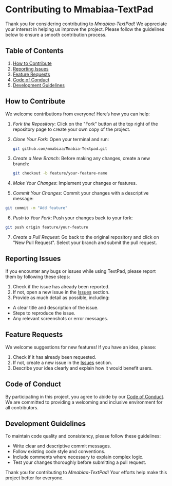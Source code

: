 # Contributing to Mmabiaa-TextPad

Thank you for considering contributing to *Mmabiaa-TextPad*! We appreciate your interest in helping us improve the project. Please follow the guidelines below to ensure a smooth contribution process.

## Table of Contents

1. [How to Contribute](#how-to-contribute)
2. [Reporting Issues](#reporting-issues)
3. [Feature Requests](#feature-requests)
4. [Code of Conduct](#code-of-conduct)
5. [Development Guidelines](#development-guidelines)

## How to Contribute

We welcome contributions from everyone! Here’s how you can help:

1. *Fork the Repository*: 
   Click on the "Fork" button at the top right of the repository page to create your own copy of the project.

2. *Clone Your Fork*: 
   Open your terminal and run:
   ```bash
   git github.com/mmabiaa/Mmabia-Textpad.git
   ```

3. *Create a New Branch*: 
Before making any changes, create a new branch:
    ```bash
   git checkout -b feature/your-feature-name
   ```
    
4. *Make Your Changes*: 
Implement your changes or features.

5. *Commit Your Changes*: 
Commit your changes with a descriptive message:
```bash
git commit -m "Add feature"
```

6. *Push to Your Fork*: 
Push your changes back to your fork:
```bash
git push origin feature/your-feature
```

7. *Create a Pull Request*: 
Go back to the original repository and click on "New Pull Request". Select your branch and submit the pull request.

## Reporting Issues

If you encounter any bugs or issues while using TextPad, please report them by following these steps:

1. Check if the issue has already been reported.
2. If not, open a new issue in the [Issues](https://github.com/mmabiaa/textpad/issues) section.
3. Provide as much detail as possible, including:
- A clear title and description of the issue.
- Steps to reproduce the issue.
- Any relevant screenshots or error messages.

## Feature Requests

We welcome suggestions for new features! If you have an idea, please:

1. Check if it has already been requested.
2. If not, create a new issue in the [Issues](https://github.com/mmabiaa/textpad/issues) section.
3. Describe your idea clearly and explain how it would benefit users.

## Code of Conduct

By participating in this project, you agree to abide by our [Code of Conduct](CODE_OF_CONDUCT.md). We are committed to providing a welcoming and inclusive environment for all contributors.

## Development Guidelines

To maintain code quality and consistency, please follow these guidelines:

- Write clear and descriptive commit messages.
- Follow existing code style and conventions.
- Include comments where necessary to explain complex logic.
- Test your changes thoroughly before submitting a pull request.

Thank you for contributing to *Mmabiaa-TextPad*! Your efforts help make this project better for everyone.
